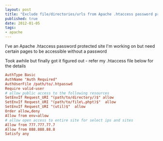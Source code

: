 ```yaml
--- 
layout: post
title: "Exclude file/directories/urls from Apache .htaccess password protection :: How to"
published: true
date: 2012-01-05
tags: 
- apache
---
```


I've an Apache .htaccess password protected site I'm working on but need certain
pages to be accessible without a password

Took awhile but finally got it figured out - refer my .htaccess file below for the details

``` conf
AuthType Basic
AuthName "Auth Required"
AuthUserFile /path/to/.htpasswd
Require valid-user
# allow public access to the following resources
SetEnvIf Request_URI "(path/to/directory/)$" allow
SetEnvIf Request_URI "(path/to/file\.phpt)$"  allow
SetEnvIf Request_URI "(util)$"  allow
Order allow,deny
Allow from env=allow
# allow open access to entire site for select ips and sites
Allow from 777.777.77.7
Allow from 888.888.88.8
Satisfy any
```